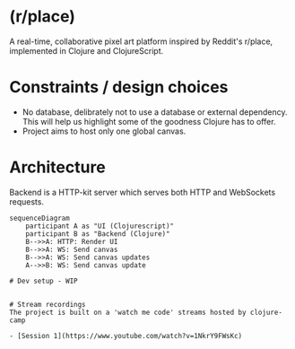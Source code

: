 # (r/place)

A real-time, collaborative pixel art platform inspired by Reddit's r/place, implemented in Clojure and ClojureScript.

# Constraints / design choices 
- No database, delibrately not to use a database or external dependency. This will help us highlight some of the goodness Clojure has to offer. 
- Project aims to host only one global canvas.

# Architecture

Backend is a HTTP-kit server which serves both HTTP and WebSockets requests.

```mermaid
sequenceDiagram
    participant A as "UI (Clojurescript)"
    participant B as "Backend (Clojure)"
    B-->>A: HTTP: Render UI
    B-->>A: WS: Send canvas
    B-->>A: WS: Send canvas updates
    A-->>B: WS: Send canvas update

# Dev setup - WIP


# Stream recordings
The project is built on a 'watch me code' streams hosted by clojure-camp

- [Session 1](https://www.youtube.com/watch?v=1NkrY9FWsKc)
